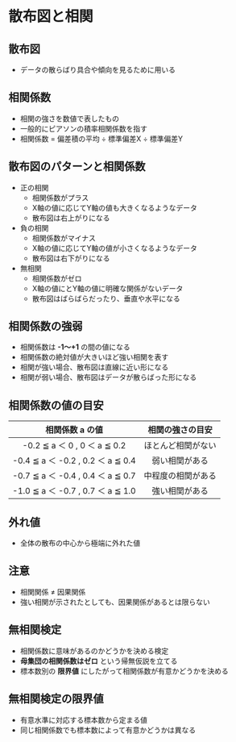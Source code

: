 # 散布図と相関

## 散布図
* データの散らばり具合や傾向を見るために用いる

## 相関係数
* 相関の強さを数値で表したもの
* 一般的にピアソンの積率相関係数を指す
* 相関係数 = 偏差積の平均 ÷ 標準偏差X ÷ 標準偏差Y

## 散布図のパターンと相関係数
* 正の相関
  * 相関係数がプラス
  * X軸の値に応じてY軸の値も大きくなるようなデータ
  * 散布図は右上がりになる
* 負の相関
  * 相関係数がマイナス
  * X軸の値に応じてY軸の値が小さくなるようなデータ
  * 散布図は右下がりになる
* 無相関
  * 相関係数がゼロ
  * X軸の値にとY軸の値に明確な関係がないデータ
  * 散布図はばらばらだったり、垂直や水平になる

## 相関係数の強弱
* 相関係数は __-1～+1__ の間の値になる
* 相関係数の絶対値が大きいほど強い相関を表す
* 相関が強い場合、散布図は直線に近い形になる
* 相関が弱い場合、散布図はデータが散らばった形になる

## 相関係数の値の目安
|          相関係数 a の値          |  相関の強さの目安  |
| :-------------------------------: | :----------------: |
|   -0.2 ≦ a ＜ 0 , 0 ＜ a ≦ 0.2    | ほとんど相関がない |
| -0.4 ≦ a ＜ -0.2 , 0.2 ＜ a ≦ 0.4 |   弱い相関がある   |
| -0.7 ≦ a ＜ -0.4 , 0.4 ＜ a ≦ 0.7 | 中程度の相関がある |
| -1.0 ≦ a ＜ -0.7 , 0.7 ＜ a ≦ 1.0 |   強い相関がある   |

## 外れ値
* 全体の散布の中心から極端に外れた値

## 注意
* 相関関係 ≠ 因果関係
* 強い相関が示されたとしても、因果関係があるとは限らない

## 無相関検定
* 相関係数に意味があるのかどうかを決める検定
* __母集団の相関係数はゼロ__ という帰無仮説を立てる
* 標本数別の __限界値__ にしたがって相関係数が有意かどうかを決める

## 無相関検定の限界値
* 有意水準に対応する標本数から定まる値
* 同じ相関係数でも標本数によって有意かどうかは異なる